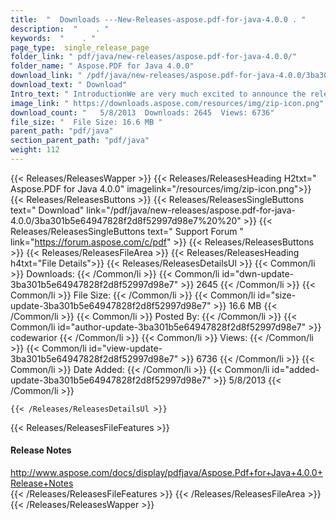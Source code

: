 ```yaml
---
title:  "  Downloads ---New-Releases-aspose.pdf-for-java-4.0.0 . " 
description:  "    . " 
keywords:  "    . " 
page_type:  single_release_page
folder_link: " pdf/java/new-releases/aspose.pdf-for-java-4.0.0/"
folder_name: " Aspose.PDF for Java 4.0.0"
download_link: " /pdf/java/new-releases/aspose.pdf-for-java-4.0.0/3ba301b5e64947828f2d8f52997d98e7"
download_text: " Download"
Intro_text: " IntroductionWe are very much excited to announce the release of first autoported..."
image_link: " https://downloads.aspose.com/resources/img/zip-icon.png"
download_count: "   5/8/2013  Downloads: 2645  Views: 6736"
file_size: "  File Size: 16.6 MB "
parent_path: "pdf/java"
section_parent_path: "pdf/java"
weight: 112 
---
```


{{< Releases/ReleasesWapper >}}
  {{< Releases/ReleasesHeading H2txt=" Aspose.PDF for Java 4.0.0" imagelink="/resources/img/zip-icon.png">}}
  {{< Releases/ReleasesButtons >}}
    {{< Releases/ReleasesSingleButtons text=" Download" link="/pdf/java/new-releases/aspose.pdf-for-java-4.0.0/3ba301b5e64947828f2d8f52997d98e7%20%20" >}}
    {{< Releases/ReleasesSingleButtons text=" Support Forum " link="https://forum.aspose.com/c/pdf" >}}
  {{< Releases/ReleasesButtons >}}
  {{< Releases/ReleasesFileArea >}}
    {{< Releases/ReleasesHeading h4txt="File Details">}}
    {{< Releases/ReleasesDetailsUl >}}
            {{< Common/li  >}} Downloads: {{< /Common/li >}} 
      {{< Common/li id="dwn-update-3ba301b5e64947828f2d8f52997d98e7" >}} 2645 {{< /Common/li >}} 
      {{< Common/li  >}} File Size: {{< /Common/li >}} 
      {{< Common/li id="size-update-3ba301b5e64947828f2d8f52997d98e7" >}} 16.6 MB {{< /Common/li >}} 
      {{< Common/li  >}} Posted By: {{< /Common/li >}} 
      {{< Common/li id="author-update-3ba301b5e64947828f2d8f52997d98e7" >}} codewarior {{< /Common/li >}} 
      {{< Common/li  >}} Views: {{< /Common/li >}} 
      {{< Common/li id="view-update-3ba301b5e64947828f2d8f52997d98e7" >}} 6736 {{< /Common/li >}} 
      {{< Common/li  >}} Date Added: {{< /Common/li >}} 
      {{< Common/li id="added-update-3ba301b5e64947828f2d8f52997d98e7" >}} 5/8/2013 {{< /Common/li >}} 

    {{< /Releases/ReleasesDetailsUl >}}

  {{< Releases/ReleasesFileFeatures >}}
      <h4>Release Notes</h4><div><a href="http://www.aspose.com/docs/display/pdfjava/Aspose.Pdf+for+Java+4.0.0+Release+Notes">http://www.aspose.com/docs/display/pdfjava/Aspose.Pdf+for+Java+4.0.0+Release+Notes</a></div>
  {{< /Releases/ReleasesFileFeatures >}}
 {{< /Releases/ReleasesFileArea >}}
{{< /Releases/ReleasesWapper >}}


